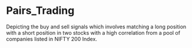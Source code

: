 # Pairs_Trading
Depicting the buy and sell signals which involves matching a long position with a short position in two stocks with a high correlation from a pool of companies listed in NIFTY 200 Index.
